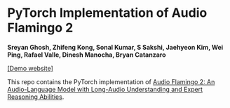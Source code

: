 # PyTorch Implementation of Audio Flamingo 2

**Sreyan Ghosh, Zhifeng Kong, Sonal Kumar, S Sakshi, Jaehyeon Kim, Wei Ping, Rafael Valle, Dinesh Manocha, Bryan Catanzaro**

[[Demo website]](https://research.nvidia.com/labs/adlr/AF2/)

This repo contains the PyTorch implementation of [Audio Flamingo 2: An Audio-Language Model with Long-Audio Understanding and Expert Reasoning Abilities]().